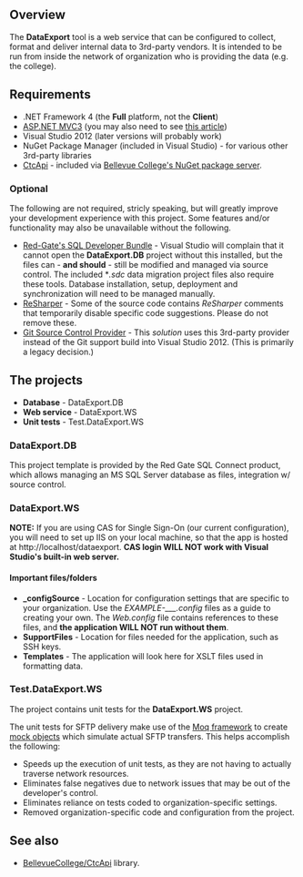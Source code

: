 ## Overview

The **DataExport** tool is a web service that can be configured to collect, format and deliver internal data
to 3rd-party vendors. It is intended to be run from inside the network of organization who is providing the
data (e.g. the college).

## Requirements

+ .NET Framework 4 (the **Full** platform, not the **Client**)
+ [ASP.NET MVC3](http://www.microsoft.com/en-us/download/details.aspx?displaylang=en&id=1491&WT.mc_id=aff-n-in-loc--hr) (you may also need to see [this article](http://geekswithblogs.net/ranganh/archive/2011/10/26/installing-mvc-3-for-visual-studio-2010-on-windows-developer.aspx))
+ Visual Studio 2012 (later versions will probably work)
+ NuGet Package Manager (included in Visual Studio) - for various other 3rd-party libraries
+ [CtcApi](https://github.com/BellevueCollege/CtcApi) - included via [Bellevue College's NuGet package server](http://www.bellevuecollege.edu/dev/).

### Optional

The following are not required, stricly speaking, but will greatly improve your development experience with this project. Some features and/or functionality may also be unavailable without the following.

+ [Red-Gate's SQL Developer Bundle](https://www.red-gate.com/products/sql-development/sql-developer-bundle/) - Visual Studio will complain that it cannot open the **DataExport.DB** project without this installed, but the files can - **and should** - still be modified and managed via source control. The included **.sdc* data migration project files also require these tools. Database installation, setup, deployment and synchronization will need to be managed manually.
+ [ReSharper](https://www.jetbrains.com/resharper/) - Some of the source code contains *ReSharper* comments that temporarily disable specific code suggestions. Please do not remove these.
+ [Git Source Control Provider](http://visualstudiogallery.msdn.microsoft.com/63a7e40d-4d71-4fbb-a23b-d262124b8f4c) - This *solution* uses this 3rd-party provider instead of the Git support build into Visual Studio 2012. (This is primarily a legacy decision.)


## The projects

+ **Database** - DataExport.DB
+ **Web service** - DataExport.WS
+ **Unit tests** - Test.DataExport.WS

### DataExport.DB

This project template is provided by the Red Gate SQL Connect product, which allows managing an MS SQL Server database as files, integration w/ source control.

### DataExport.WS

**NOTE:** If you are using CAS for Single Sign-On (our current configuration), you will need to set up IIS on your local machine,
so that the app is hosted at http://localhost/dataexport. **CAS login WILL NOT work with Visual Studio's built-in web server.**

#### Important files/folders

+ **_configSource** - Location for configuration settings that are specific to your organization. Use the *EXAMPLE-___.config* files as a guide to creating your own. The *Web.config* file contains references to these files, and **the application WILL NOT run without them**.
+ **SupportFiles** - Location for files needed for the application, such as SSH keys.
+ **Templates** - The application will look here for XSLT files used in formatting data.

### Test.DataExport.WS

The project contains unit tests for the **DataExport.WS** project.

The unit tests for SFTP delivery make use of the [Moq framework](https://github.com/Moq/moq4/wiki/Quickstart) to create [mock objects](https://en.wikipedia.org/wiki/Mock_object) which simulate actual SFTP transfers. This helps accomplish the following:

+ Speeds up the execution of unit tests, as they are not having to actually traverse network resources.
+ Eliminates false negatives due to network issues that may be out of the developer's control.
+ Eliminates reliance on tests coded to organization-specific settings.
+ Removed organization-specific code and configuration from the project.

## See also

+ [BellevueCollege/CtcApi](https://github.com/BellevueCollege/CtcApi) library.